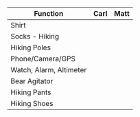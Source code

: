 | Function                | Carl   | Matt   |
| ----------------------- | ------ | ------ |
| Shirt                   |        |        |
| Socks - Hiking          |        |        |
| Hiking Poles            |        |        |
| Phone/Camera/GPS        |        |        |
| Watch, Alarm, Altimeter |        |        |
| Bear Agitator           |        |        |
| Hiking Pants            |        |        |
| Hiking Shoes            |        |        |